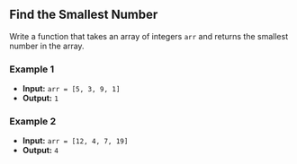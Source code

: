 ## Find the Smallest Number

Write a function that takes an array of integers `arr` and returns the smallest number in the array.

### Example 1
- **Input:** `arr = [5, 3, 9, 1]`
- **Output:** `1`

### Example 2
- **Input:** `arr = [12, 4, 7, 19]`
- **Output:** `4`


